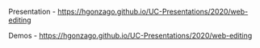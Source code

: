 Presentation - https://hgonzago.github.io/UC-Presentations/2020/web-editing

Demos - https://hgonzago.github.io/UC-Presentations/2020/web-editing